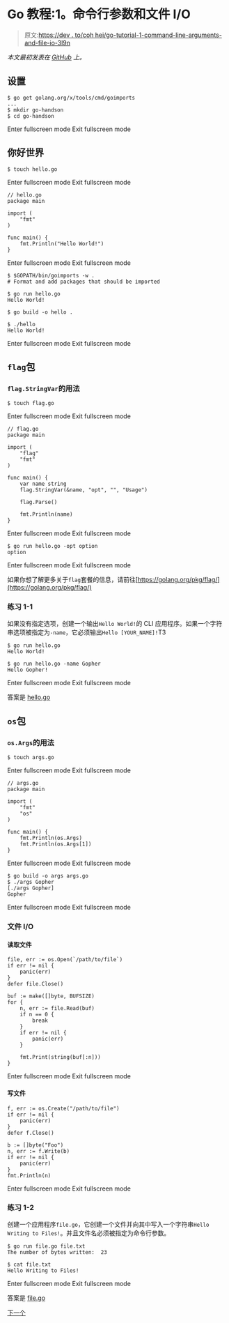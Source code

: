 # Go 教程:1。命令行参数和文件 I/O

> 原文:[https://dev . to/coh hei/go-tutorial-1-command-line-arguments-and-file-io-3l9n](https://dev.to/cohhei/go-tutorial-1-command-line-arguments-and-file-io-3l9n)

*本文最初发表在 [GitHub](https://github.com/cohhei/go-to-the-handson) 上。*

## 设置

```
$ go get golang.org/x/tools/cmd/goimports
...
$ mkdir go-handson
$ cd go-handson 
```

Enter fullscreen mode Exit fullscreen mode

## 你好世界

```
$ touch hello.go 
```

Enter fullscreen mode Exit fullscreen mode

```
// hello.go
package main

import (
    "fmt"
)

func main() {
    fmt.Println("Hello World!")
} 
```

Enter fullscreen mode Exit fullscreen mode

```
$ $GOPATH/bin/goimports -w .
# Format and add packages that should be imported

$ go run hello.go
Hello World!

$ go build -o hello .

$ ./hello
Hello World! 
```

Enter fullscreen mode Exit fullscreen mode

## `flag`包

### `flag.StringVar`的用法

```
$ touch flag.go 
```

Enter fullscreen mode Exit fullscreen mode

```
// flag.go
package main

import (
    "flag"
    "fmt"
)

func main() {
    var name string
    flag.StringVar(&name, "opt", "", "Usage")

    flag.Parse()

    fmt.Println(name)
} 
```

Enter fullscreen mode Exit fullscreen mode

```
$ go run hello.go -opt option
option 
```

Enter fullscreen mode Exit fullscreen mode

如果你想了解更多关于`flag`套餐的信息，请前往[https://golang.org/pkg/flag/](https://golang.org/pkg/flag/)

### 练习 1-1

如果没有指定选项，创建一个输出`Hello World!`的 CLI 应用程序。如果一个字符串选项被指定为`-name`，它必须输出`Hello [YOUR_NAME]!`T3

```
$ go run hello.go
Hello World!

$ go run hello.go -name Gopher
Hello Gopher! 
```

Enter fullscreen mode Exit fullscreen mode

答案是 [hello.go](https://github.com/cohhei/go-to-the-handson/blob/master/01/main/hello.go)

## `os`包

### `os.Args`的用法

```
$ touch args.go 
```

Enter fullscreen mode Exit fullscreen mode

```
// args.go
package main

import (
    "fmt"
    "os"
)

func main() {
    fmt.Println(os.Args)
    fmt.Println(os.Args[1])
} 
```

Enter fullscreen mode Exit fullscreen mode

```
$ go build -o args args.go 
$ ./args Gopher
[./args Gopher]
Gopher 
```

Enter fullscreen mode Exit fullscreen mode

### 文件 I/O

#### 读取文件

```
file, err := os.Open(`/path/to/file`)
if err != nil {
    panic(err)
}
defer file.Close()

buf := make([]byte, BUFSIZE)
for {
    n, err := file.Read(buf)
    if n == 0 {
        break
    }
    if err != nil {
        panic(err)
    }

    fmt.Print(string(buf[:n]))
} 
```

Enter fullscreen mode Exit fullscreen mode

#### 写文件

```
f, err := os.Create("/path/to/file")
if err != nil {
    panic(err)
}
defer f.Close()

b := []byte("Foo")
n, err := f.Write(b)
if err != nil {
    panic(err)
}
fmt.Println(n) 
```

Enter fullscreen mode Exit fullscreen mode

### 练习 1-2

创建一个应用程序`file.go`，它创建一个文件并向其中写入一个字符串`Hello Writing to Files!`。并且文件名必须被指定为命令行参数。

```
$ go run file.go file.txt
The number of bytes written:  23

$ cat file.txt
Hello Writing to Files! 
```

Enter fullscreen mode Exit fullscreen mode

答案是 [file.go](https://github.com/cohhei/go-to-the-handson/blob/master/01/main/file.go)

[下一个](https://dev.to/cohhei/go-tutorial-2-create-an-http-request-and-server-1h82)